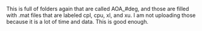 This is full of folders again that are called AOA_#deg, and those are filled with .mat files that are labeled cpl, cpu, xl, and xu.
I am not uploading those because it is a lot of time and data. This is good enough.
